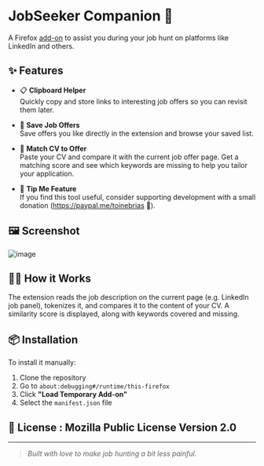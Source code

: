 # JobSeeker Companion 🧭

A Firefox [add-on](https://addons.mozilla.org/en-US/firefox/addon/jobseeker-companion/) to assist you during your job hunt on platforms like LinkedIn and others.


## ✨ Features

- 📋 **Clipboard Helper**  
  Quickly copy and store links to interesting job offers so you can revisit them later.

- 💾 **Save Job Offers**  
  Save offers you like directly in the extension and browse your saved list.

- 🧠 **Match CV to Offer**  
  Paste your CV and compare it with the current job offer page. Get a matching score and see which keywords are missing to help you tailor your application.

- 💸 **Tip Me Feature**  
  If you find this tool useful, consider supporting development with a small donation (https://paypal.me/toinebrias 💖).

## 🖼️ Screenshot

![image](https://github.com/user-attachments/assets/9263e262-cdaf-485b-bdd2-9afba81b9de9)


## 🧑‍💻 How it Works

The extension reads the job description on the current page (e.g. LinkedIn job panel), tokenizes it, and compares it to the content of your CV. A similarity score is displayed, along with keywords covered and missing.

## 📦 Installation

To install it manually:

1. Clone the repository
2. Go to `about:debugging#/runtime/this-firefox`
3. Click **"Load Temporary Add-on"**
4. Select the `manifest.json` file

## 🧾 License : Mozilla Public License Version 2.0


---

> *Built with love to make job hunting a bit less painful.*
